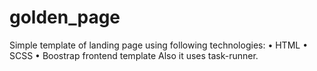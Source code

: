 # golden_page

Simple template of landing page using following technologies:
• HTML
• SCSS
• Boostrap frontend template
Also it uses task-runner.
